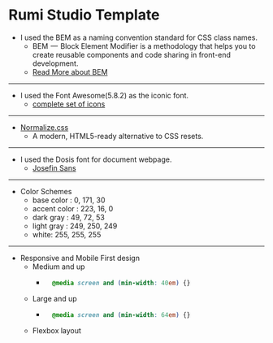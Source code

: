 # Rumi Studio Template
* I used the BEM as a naming convention standard for CSS class names.
    * BEM  —  Block Element Modifier is a methodology that helps you to create reusable components and code sharing in front-end development.
    * [Read More about BEM](http://getbem.com/)
___
* I used the Font Awesome(5.8.2) as the iconic font.
    * [complete set of icons](https://fontawesome.com/icons)
___
* [Normalize.css](http://necolas.github.io/normalize.css/)
    * A modern, HTML5-ready alternative to CSS resets.
___
* I used the Dosis font for document webpage.
    * [Josefin Sans](https://fonts.google.com/specimen/Josefin+Sans)
___
* Color Schemes
    * base color : 0, 171, 30
    * accent color : 223, 16, 0
    * dark gray : 49, 72, 53
    * light gray : 249, 250, 249
    * white: 255, 255, 255
___
* Responsive and Mobile First design
    * Medium and up
        * ```css
            @media screen and (min-width: 40em) {}
          ```
    * Large and up
        * ```css
            @media screen and (min-width: 64em) {}
          ```
    * Flexbox layout